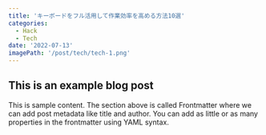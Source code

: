 ```yaml
---
title: 'キーボードをフル活用して作業効率を高める方法10選'
categories:
  - Hack
  - Tech
date: '2022-07-13'
imagePath: '/post/tech/tech-1.png'
---
```


## This is an example blog post

This is sample content. The section above is called Frontmatter where we can add post metadata like title and author. You can add as little or as many properties in the frontmatter using YAML syntax.
